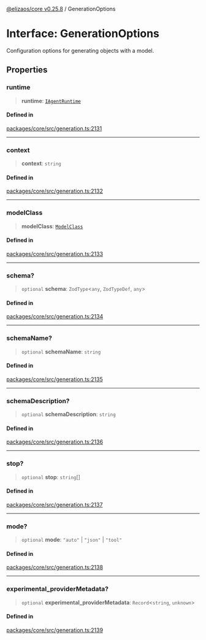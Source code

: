 [@elizaos/core v0.25.8](../index.md) / GenerationOptions

# Interface: GenerationOptions

Configuration options for generating objects with a model.

## Properties

### runtime

> **runtime**: [`IAgentRuntime`](IAgentRuntime.md)

#### Defined in

[packages/core/src/generation.ts:2131](https://github.com/elizaOS/eliza/blob/main/packages/core/src/generation.ts#L2131)

***

### context

> **context**: `string`

#### Defined in

[packages/core/src/generation.ts:2132](https://github.com/elizaOS/eliza/blob/main/packages/core/src/generation.ts#L2132)

***

### modelClass

> **modelClass**: [`ModelClass`](../enumerations/ModelClass.md)

#### Defined in

[packages/core/src/generation.ts:2133](https://github.com/elizaOS/eliza/blob/main/packages/core/src/generation.ts#L2133)

***

### schema?

> `optional` **schema**: `ZodType`\<`any`, `ZodTypeDef`, `any`\>

#### Defined in

[packages/core/src/generation.ts:2134](https://github.com/elizaOS/eliza/blob/main/packages/core/src/generation.ts#L2134)

***

### schemaName?

> `optional` **schemaName**: `string`

#### Defined in

[packages/core/src/generation.ts:2135](https://github.com/elizaOS/eliza/blob/main/packages/core/src/generation.ts#L2135)

***

### schemaDescription?

> `optional` **schemaDescription**: `string`

#### Defined in

[packages/core/src/generation.ts:2136](https://github.com/elizaOS/eliza/blob/main/packages/core/src/generation.ts#L2136)

***

### stop?

> `optional` **stop**: `string`[]

#### Defined in

[packages/core/src/generation.ts:2137](https://github.com/elizaOS/eliza/blob/main/packages/core/src/generation.ts#L2137)

***

### mode?

> `optional` **mode**: `"auto"` \| `"json"` \| `"tool"`

#### Defined in

[packages/core/src/generation.ts:2138](https://github.com/elizaOS/eliza/blob/main/packages/core/src/generation.ts#L2138)

***

### experimental\_providerMetadata?

> `optional` **experimental\_providerMetadata**: `Record`\<`string`, `unknown`\>

#### Defined in

[packages/core/src/generation.ts:2139](https://github.com/elizaOS/eliza/blob/main/packages/core/src/generation.ts#L2139)
